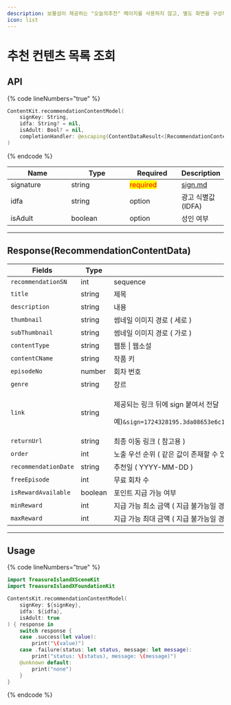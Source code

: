 ```yaml
---
description: 보물섬이 제공하는 "오늘의추천" 페이지를 사용하지 않고, 별도 화면을 구성하려면 API 이용하시면 됩니다.
icon: list
---
```


# 추천 컨텐츠 목록 조회

## API

{% code lineNumbers="true" %}
```swift
ContentKit.recommendationContentModel(
    signKey: String, 
    idfa: String? = nil, 
    isAdult: Bool? = nil, 
    completionHandler: @escaping(ContentDataResult<[RecommendationContentData]>) -> Void
)
```
{% endcode %}

<table><thead><tr><th width="146">Name</th><th width="143">Type</th><th width="118">Required</th><th>Description</th></tr></thead><tbody><tr><td>signature</td><td>string</td><td><mark style="color:red;">required</mark></td><td><a data-mention href="../android-sdk/sign.md">sign.md</a></td></tr><tr><td>idfa</td><td>string</td><td>option</td><td>광고 식별값(IDFA)</td></tr><tr><td>isAdult</td><td>boolean</td><td>option</td><td> 성인 여부</td></tr></tbody></table>

***

## Response(RecommendationContentData)

<table><thead><tr><th width="239">Fields</th><th width="106">Type</th><th>Description</th></tr></thead><tbody><tr><td><code>recommendationSN</code></td><td>int</td><td>sequence</td></tr><tr><td><code>title</code></td><td>string</td><td>제목</td></tr><tr><td><code>description</code></td><td>string</td><td>내용</td></tr><tr><td><code>thumbnail</code></td><td>string</td><td>썸네일 이미지 경로 ( 세로 )</td></tr><tr><td><code>subThumbnail</code></td><td>string</td><td>썸네일 이미지 경로 ( 가로 )</td></tr><tr><td><code>contentType</code></td><td>string</td><td>웹툰 | 웹소설</td></tr><tr><td><code>contentCName</code></td><td>string</td><td>작품 키</td></tr><tr><td><code>episodeNo</code></td><td>number</td><td>회차 번호</td></tr><tr><td><code>genre</code></td><td>string</td><td>장르</td></tr><tr><td><code>link</code></td><td>string</td><td><p>제공되는 링크 뒤에 sign 붙여서 전달</p><p>예)<code>&#x26;sign=1724328195.3da08653e6c1420aac89eecdf5c20063.OGMzYjUzYTUyYjE1YTJiNDAyZGM3MGJiZmMzMDI2YWE1NDg0YWY2ZTdjNjMyZTJlMTdjMjQyOGU1NjZhYjdhYQ</code></p></td></tr><tr><td><code>returnUrl</code></td><td>string</td><td>최종 이동 링크 ( 참고용 )</td></tr><tr><td><code>order</code></td><td>int</td><td>노출 우선 순위 ( 같은 값이 존재할 수 있습니다 )</td></tr><tr><td><code>recommendationDate</code></td><td>string</td><td>추천일 ( YYYY-MM-DD )</td></tr><tr><td><code>freeEpisode</code></td><td>int</td><td>무료 회차 수</td></tr><tr><td><code>isRewardAvailable</code></td><td>boolean</td><td>포인트 지급 가능 여부</td></tr><tr><td><code>minReward</code></td><td>int</td><td>지급 가능 최소 금액 ( 지급 불가능일 경우 0으로 반환 )</td></tr><tr><td><code>maxReward</code></td><td>int</td><td>지급 가능 최대 금액 ( 지급 불가능일 경우 0으로 반환 )</td></tr></tbody></table>

***

## Usage

{% code lineNumbers="true" %}
```swift
import TreasureIslandXSceneKit
import TreasureIslandXFoundationKit

ContentsKit.recommendationContentModel(
    signKey: ${signKey}, 
    idfa: ${idfa}, 
    isAdult: true
) { response in
    switch response {
    case .success(let value):
        print("\(value)")
    case .failure(status: let status, message: let message):
        print("status: \(status), message: \(message)")
    @unknown default:
        print("none")
    }
}
```
{% endcode %}







